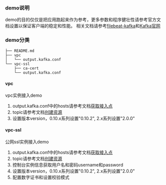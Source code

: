 ### demo说明
demo的目的仅仅是把应用跑起来作为参考，更多参数和程序健壮性请参考官方文档设置以保证客户端的稳定和性能。
相关文档请参考[filebeat-kafka](https://www.elastic.co/guide/en/beats/filebeat/current/kafka-output.html)和[Kafka官网](https://kafka.apache.org/0100/documentation.html)
  

### demo分类
```
├── README.md
├── vpc
│   └── output.kafka.conf
└── vpc-ssl
    ├── ca-cert
    └── output.kafka.conf
```

#### vpc
vpc实例接入demo
1. output.kafka.conf中的hosts请参考文档[获取接入点](https://help.aliyun.com/document_detail/68342.html?spm=a2c4g.11186623.6.554.X2a7Ga) 
2. topic请参考文档[创建资源](https://help.aliyun.com/document_detail/68328.html?spm=a2c4g.11186623.6.549.xvKAt6)
3. 设置版本version，0.10.x系列设置"0.10.2", 2.x系列设置"2.0.0"

#### vpc-ssl
公网ssl实例接入demo
1. output.kafka.conf中的hosts请参考文档[获取接入点](https://help.aliyun.com/document_detail/68342.html?spm=a2c4g.11186623.6.554.X2a7Ga) 
2. topic请参考文档[创建资源](https://help.aliyun.com/document_detail/68328.html?spm=a2c4g.11186623.6.549.xvKAt6)
3. 控制台实例信息获取用户名和密码username和password
4. 设置版本version，0.10.x系列设置"0.10.2", 2.x系列设置"2.0.0"
5. 配置数字证书和设置校验模式 
